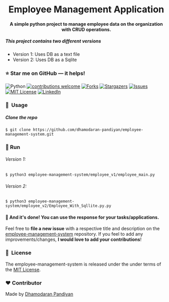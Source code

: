 <h1 align="center">Employee Management Application</h1>

<div align= "center">
  <h4>A simple python project to manage employee data on the organization with CRUD operations.</h4>
</div>

<h5>This project contains two different versions </h5>
<ul>
  <li>Version 1: Uses DB as a text file</li>
  <li>Version 2: Uses DB as a Sqlite</li>
</ul>

### :star: Star me on GitHub — it helps!

![Python](https://img.shields.io/badge/python-v3.6+-blue.svg)
[![contributions welcome](https://img.shields.io/badge/contributions-welcome-brightgreen.svg?style=flat)](https://github.com/dhamodaran-pandiyan/employee-management-system/issues)
[![Forks](https://img.shields.io/github/forks/dhamodaran-pandiyan/employee-management-system.svg?logo=github)](https://github.com/dhamodaran-pandiyan/employee-management-system/network/members)
[![Stargazers](https://img.shields.io/github/stars/dhamodaran-pandiyan/employee-management-system.svg?logo=github)](https://github.com/dhamodaran-pandiyan/employee-management-system/stargazers)
[![Issues](https://img.shields.io/github/issues/dhamodaran-pandiyan/employee-management-system.svg?logo=github)](https://github.com/dhamodaran-pandiyan/employee-management-system/issues)
[![MIT License](https://img.shields.io/github/license/dhamodaran-pandiyan/employee-management-system.svg?style=flat-square)](https://github.com/dhamodaran-pandiyan/employee-management-system/blob/master/LICENSE)
[![LinkedIn](https://img.shields.io/badge/-LinkedIn-black.svg?style=flat-square&logo=linkedin&colorB=555)](https://www.linkedin.com/in/dhamodaranpandiyan/)

### 🚀&nbsp; Usage

##### Clone the repo
```
$ git clone https://github.com/dhamodaran-pandiyan/employee-management-system.git
```

### :key: Run

###### Version 1:
```
$ python3 employee-management-system/employee_v1/employee_main.py
```

###### Version 2:
```
$ python3 employee-management-system/employee_v2/Employee_With_Sqllite.py.py
```

#### :clap: And it's done! You can use the response for your tasks/applications.
Feel free to **file a new issue** with a respective title and description on the [employee-management-system](https://github.com/dhamodaran-pandiyan/employee-management-system/issues) repository. If you feel to add any improvements/changes, **I would love to add your contributions**! 


### 📘&nbsp; License
The employee-management-system is released under the under terms of the [MIT License](LICENSE).

### :heart: Contributor
Made by [Dhamodaran Pandiyan](https://github.com/dhamodaran-pandiyan)
